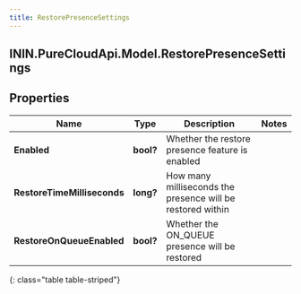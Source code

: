 ```yaml
---
title: RestorePresenceSettings
---
```

## ININ.PureCloudApi.Model.RestorePresenceSettings

## Properties

|Name | Type | Description | Notes|
|------------ | ------------- | ------------- | -------------|
| **Enabled** | **bool?** | Whether the restore presence feature is enabled | |
| **RestoreTimeMilliseconds** | **long?** | How many milliseconds the presence will be restored within | |
| **RestoreOnQueueEnabled** | **bool?** | Whether the ON_QUEUE presence will be restored | |
{: class="table table-striped"}


